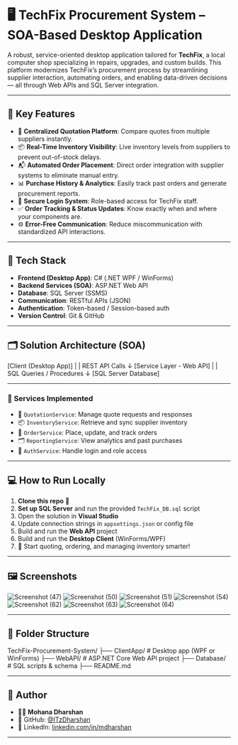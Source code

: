 # 🖥️ TechFix Procurement System – SOA-Based Desktop Application

A robust, service-oriented desktop application tailored for **TechFix**, a local computer shop specializing in repairs, upgrades, and custom builds. This platform modernizes TechFix’s procurement process by streamlining supplier interaction, automating orders, and enabling data-driven decisions — all through Web APIs and SQL Server integration.

---

## 🚀 Key Features

- 📑 **Centralized Quotation Platform**: Compare quotes from multiple suppliers instantly.
- 📦 **Real-Time Inventory Visibility**: Live inventory levels from suppliers to prevent out-of-stock delays.
- 📬 **Automated Order Placement**: Direct order integration with supplier systems to eliminate manual entry.
- 📊 **Purchase History & Analytics**: Easily track past orders and generate procurement reports.
- 🔐 **Secure Login System**: Role-based access for TechFix staff.
- ✅ **Order Tracking & Status Updates**: Know exactly when and where your components are.
- ⚙️ **Error-Free Communication**: Reduce miscommunication with standardized API interactions.

---

## 🧰 Tech Stack

- **Frontend (Desktop App)**: C# (.NET WPF / WinForms)
- **Backend Services (SOA)**: ASP.NET Web API
- **Database**: SQL Server (SSMS)
- **Communication**: RESTful APIs (JSON)
- **Authentication**: Token-based / Session-based auth
- **Version Control**: Git & GitHub

---

## 🗂️ Solution Architecture (SOA)

[Client (Desktop App)]
|
| REST API Calls
↓
[Service Layer - Web API]
|
| SQL Queries / Procedures
↓
[SQL Server Database]

---


### 🔌 Services Implemented

- 🛒 `QuotationService`: Manage quote requests and responses
- 📦 `InventoryService`: Retrieve and sync supplier inventory
- 🧾 `OrderService`: Place, update, and track orders
- 🗂️ `ReportingService`: View analytics and past purchases
- 👤 `AuthService`: Handle login and role access

---

## 💻 How to Run Locally

1. **Clone this repo** 📁
2. **Set up SQL Server** and run the provided `TechFix_DB.sql` script
3. Open the solution in **Visual Studio**
4. Update connection strings in `appsettings.json` or config file
5. Build and run the **Web API** project
6. Build and run the **Desktop Client** (WinForms/WPF)
7. 🎉 Start quoting, ordering, and managing inventory smarter!

---

## 🖼️ Screenshots

![Screenshot (47)](https://github.com/user-attachments/assets/18ddce8c-9798-40f1-84da-40da83396442)
![Screenshot (50)](https://github.com/user-attachments/assets/6a44582e-941f-4e80-b422-bfb7271770a5)
![Screenshot (51)](https://github.com/user-attachments/assets/c7db7177-8e52-4495-a09b-2d2d149ce35d)
![Screenshot (54)](https://github.com/user-attachments/assets/f62115c6-63e0-4acb-be73-e2f683a5286e)
![Screenshot (62)](https://github.com/user-attachments/assets/d984ee24-9d63-4cd5-aba3-e0e690f9310b)
![Screenshot (63)](https://github.com/user-attachments/assets/6d76b4cf-2976-4619-8fc5-eecbaa10d9ef)
![Screenshot (64)](https://github.com/user-attachments/assets/86fc3377-8a0b-4187-aa61-4bfa4a5edade)


---

## 📁 Folder Structure

TechFix-Procurement-System/
├── ClientApp/ # Desktop app (WPF or WinForms)
├── WebAPI/ # ASP.NET Core Web API project
├── Database/ # SQL scripts & schema
├── README.md

---

## 🤝 Author

- 👨‍💻 **Mohana Dharshan**
- 🐙 GitHub: [@ITzDharshan](https://github.com/ITzDharshan)
- 💼 LinkedIn: [linkedin.com/in/mdharshan](https://www.linkedin.com/in/mdharshan)

---
